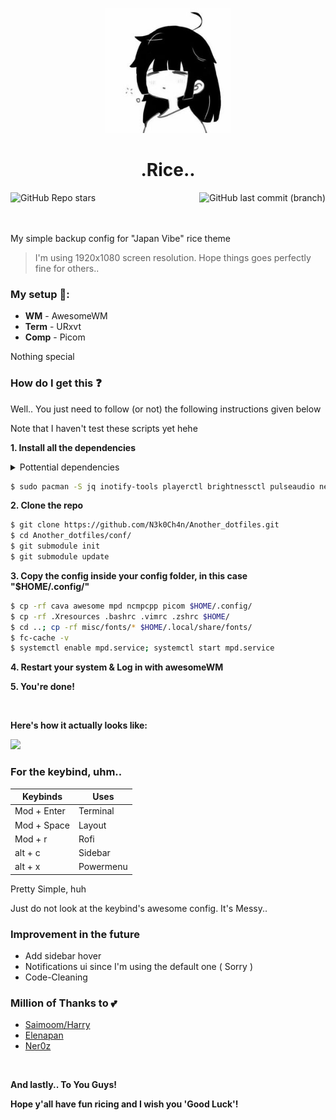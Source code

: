 <p align='center'><img width="200px" src="https://github.com/N3k0Ch4n/Another_dotfiles/blob/main/conf/awesome/themes/pfp.jpg"></p>

<h1 align='center'>
  .Rice..
</h1>

<img align='left' alt="GitHub Repo stars" src="https://img.shields.io/github/stars/N3k0Ch4n/Another_dotfiles?color=%23ffefd0&label=Stars&style=for-the-badge&labelColor=ffefd0">
<img align='right' alt="GitHub last commit (branch)" src="https://img.shields.io/github/last-commit/N3k0Ch4n/Another_dotfiles/main?color=%2388aeda&label=Last Update%3F&style=for-the-badge&labelColor=88aeda">

<br>

<br>

<br>

My simple backup config for "Japan Vibe" rice theme
> I'm using 1920x1080 screen resolution. Hope things goes perfectly fine for others..

### My setup 🧰:

- **WM**   - AwesomeWM
- **Term**  -  URxvt
- **Comp**  -  Picom

Nothing special

### How do I get this ❓

Well.. You just need to follow (or not) the following instructions given below

Note that I haven't test these scripts yet hehe

**1. Install all the dependencies**

<details close><summary>Pottential dependencies</summary>
  
  - [awesome-git](https://aur.archlinux.org/packages/awesome-git)
  - [mpd-mpris](https://github.com/natsukagami/mpd-mpris)
  - jq
  - inotify-tools
  - playerctl
  - brightnessctl
  - pulseaudio
  - network-manager
  - rxvt-unicode
  - mpd
  - ncmpcpp
  - [Material Design Icons](https://materialdesignicons.com/)

And some others I dont remember 💀
</details>

```sh
$ sudo pacman -S jq inotify-tools playerctl brightnessctl pulseaudio network-manager rxvt-unicode mpd ncmpcpp 
```

**2. Clone the repo**

```sh
$ git clone https://github.com/N3k0Ch4n/Another_dotfiles.git
$ cd Another_dotfiles/conf/
$ git submodule init
$ git submodule update
```

**3. Copy the config inside your config folder, in this case "$HOME/.config/"**

```sh
$ cp -rf cava awesome mpd ncmpcpp picom $HOME/.config/
$ cp -rf .Xresources .bashrc .vimrc .zshrc $HOME/
$ cd ..; cp -rf misc/fonts/* $HOME/.local/share/fonts/
$ fc-cache -v
$ systemctl enable mpd.service; systemctl start mpd.service
```

**4. Restart your system & Log in with awesomeWM**

**5. You're done!**

<br>

**Here's how it actually looks like:**

<img src="https://i.redd.it/0wlag5bp0q491.png">

<br>

### For the keybind, uhm..

| Keybinds    | Uses     |
| ----------- | -------- |
| Mod + Enter | Terminal |
| Mod + Space | Layout   |
| Mod + r     | Rofi      |
| alt + c     | Sidebar  |
| alt + x     | Powermenu|

Pretty Simple, huh

Just do not look at the keybind's awesome config. It's Messy..

### Improvement in the future

- Add sidebar hover
- Notifications ui since I'm using the default one ( Sorry )
- Code-Cleaning

### Million of Thanks to 💕

- [Saimoom/Harry](https://github.com/saimoomedits/dotfiles)
- [Elenapan](https://github.com/elenapan/dotfiles)
- [Ner0z](https://github.com/ner0z/dotfiles)

<br>

**And lastly.. To You Guys!**

**Hope y'all have fun ricing and I wish you 'Good Luck'!**
